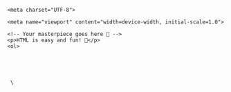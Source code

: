 <!DOCTYPE html>

<html lang="en">

<head>

    <meta charset="UTF-8">

    <meta name="viewport" content="width=device-width, initial-scale=1.0">
       
      
<title>🎨 My Cool Web Page</title>
   

</head>
     
     
         

<body>

    <!-- Your masterpiece goes here 🎉 -->
    <p>HTML is easy and fun! 🎈</p>
    <ol>

      

 

     \

</body>

</html>
